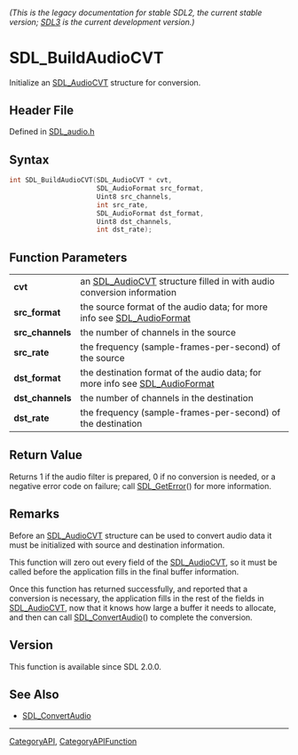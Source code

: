 ###### (This is the legacy documentation for stable SDL2, the current stable version; [SDL3](https://wiki.libsdl.org/SDL3/) is the current development version.)
# SDL_BuildAudioCVT

Initialize an [SDL_AudioCVT](SDL_AudioCVT) structure for conversion.

## Header File

Defined in [SDL_audio.h](https://github.com/libsdl-org/SDL/blob/SDL2/include/SDL_audio.h)

## Syntax

```c
int SDL_BuildAudioCVT(SDL_AudioCVT * cvt,
                      SDL_AudioFormat src_format,
                      Uint8 src_channels,
                      int src_rate,
                      SDL_AudioFormat dst_format,
                      Uint8 dst_channels,
                      int dst_rate);

```

## Function Parameters

|                      |                                                                                                |
| -------------------- | ---------------------------------------------------------------------------------------------- |
| **cvt**              | an [SDL_AudioCVT](SDL_AudioCVT) structure filled in with audio conversion information          |
| **src_format**       | the source format of the audio data; for more info see [SDL_AudioFormat](SDL_AudioFormat)      |
| **src_channels**     | the number of channels in the source                                                           |
| **src_rate**         | the frequency (sample-frames-per-second) of the source                                         |
| **dst_format**       | the destination format of the audio data; for more info see [SDL_AudioFormat](SDL_AudioFormat) |
| **dst_channels**     | the number of channels in the destination                                                      |
| **dst_rate**         | the frequency (sample-frames-per-second) of the destination                                    |

## Return Value

Returns 1 if the audio filter is prepared, 0 if no conversion is needed, or
a negative error code on failure; call [SDL_GetError](SDL_GetError)() for
more information.

## Remarks

Before an [SDL_AudioCVT](SDL_AudioCVT) structure can be used to convert
audio data it must be initialized with source and destination information.

This function will zero out every field of the
[SDL_AudioCVT](SDL_AudioCVT), so it must be called before the application
fills in the final buffer information.

Once this function has returned successfully, and reported that a
conversion is necessary, the application fills in the rest of the fields in
[SDL_AudioCVT](SDL_AudioCVT), now that it knows how large a buffer it needs
to allocate, and then can call [SDL_ConvertAudio](SDL_ConvertAudio)() to
complete the conversion.

## Version

This function is available since SDL 2.0.0.

## See Also

- [SDL_ConvertAudio](SDL_ConvertAudio)

----
[CategoryAPI](CategoryAPI), [CategoryAPIFunction](CategoryAPIFunction)

